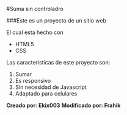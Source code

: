 #Suma sin controladro

###Este es un proyecto de un sitio web

El cual esta hecho con 
* HTML5
* CSS

Las caracteristicas de este proyecto son:
1. Sumar
2. Es responsivo
3. Sin necesidad de Javascript
4. Adaptado para celulares

**Creado por: Ekix003**
**Modificado por: Frahik**
